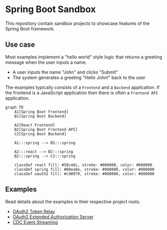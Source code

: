 # Spring Boot Sandbox
This repository contain sandbox projects to showcase features of the Spring Boot framework.

## Use case
Most examples implement a "hello world" style logic that returns a greeting message when the user inputs a name.

* A user inputs the name "John" and clicks "Submit"
* The system generates a greeting "Hello John!" back to the user

The examples typically consists of a `Frontend` and a `Backend` application. If the frontend is a JavaScript
application then there is often a `Frontend API` application.

```mermaid
graph TD
    A1[Spring Boot Frontend]
    B1[Spring Boot Backend]

    A2[React Frontend]
    B2[Spring Boot Frontend API]
    C2[Spring Boot Backend]

    A1:::spring --> B1:::spring
    
    A2:::react --> B2:::spring
    B2:::spring --> C2:::spring
    
    classDef react fill: #58c4dc, stroke: #000000, color: #000000
    classDef spring fill: #80ea6e, stroke: #000000, color: #000000
    classDef oauth2 fill: #c98979, stroke: #000000, color: #000000
```

## Examples
Read details about the examples in their respective project roots.

* [OAuth2 Token Relay](./spring-boot-oauth2-token-relay)
* [OAuth2 Extended Authorization Server](./spring-boot-oauth2-extended-authorization-server)
* [CDC Event Streaming](./spring-boot-cdc-event-streaming)
